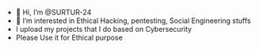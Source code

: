 - 👋 Hi, I’m @SURTUR-24
- 👀 I’m interested in Ethical Hacking, pentesting, Social Engineering stuffs
- I upload my projects that I do based on Cybersecurity
- Please Use it for Ethical purpose

<!---
SURTUR-24/SURTUR-24 is a ✨ special ✨ repository because its `README.md` (this file) appears on your GitHub profile.
You can click the Preview link to take a look at your changes.
--->

